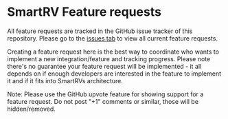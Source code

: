 # SmartRV Feature requests 

All feature requests are tracked in the GitHub issue tracker of this repository. Please go to the [issues tab](https://github.com/RoBro92/feature-requests/issues) to view all current feature requests.

Creating a feature request here is the best way to coordinate who wants to implement a new integration/feature and tracking progress. Please note there's no guarantee your feature request will be implemented - it all depends on if enough developers are interested in the feature to implement it and if it fits into SmartRVs architecture.

Note: Please use the GitHub upvote feature for showing support for a feature request. Do not post "+1" comments or similar, those will be hidden/removed. 
